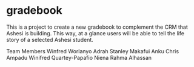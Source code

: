 gradebook
=========

This is a project to create a new gradebook to complement the CRM that Ashesi is building. This way, at a glance users will be able to tell the life story of a selected  Ashesi student.


Team Members
Winfred Worlanyo Adrah
Stanley Makafui Anku
Chris Ampadu
Winifred Quartey-Papafio
Niena Rahma Alhassan
